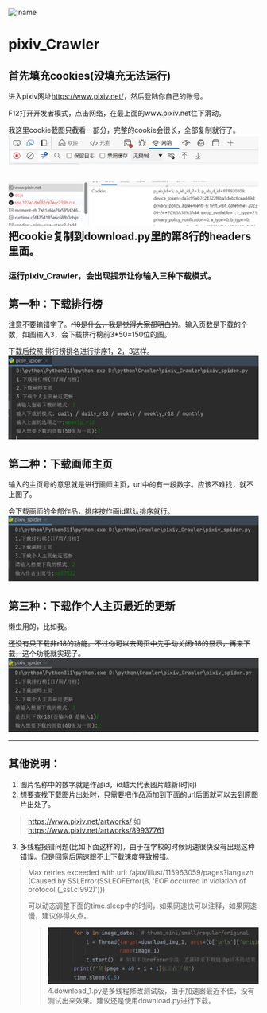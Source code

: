 ![:name](https://moe-counter.glitch.me/get/@muzi-pixiv_Crawler?theme=rule34)

# pixiv_Crawler

## 首先填充cookies(没填充无法运行)

进入pixiv网址<https://www.pixiv.net/>，然后登陆你自己的账号。

F12打开开发者模式，点击网络，在最上面的www.pixiv.net往下滑动。

我这里cookie截图只截看一部分，完整的cookie会很长，全部复制就行了。
![](src/img_5.png)

![](src/img_4.png)
把cookie复制到download.py里的第8行的headers里面。
---

### 运行pixiv_Crawler，会出现提示让你输入三种下载模式。

## 第一种：下载排行榜

注意不要输错字了。~~r18是什么，我是觉得大家都明白的~~。输入页数是下载的个数，如图输入3，会下载排行榜前3*50=150位的图。

下载后按照 排行榜排名进行排序1，2，3这样。
![](src/img.png)

## 第二种：下载画师主页

输入的主页号的意思就是进行画师主页，url中的有一段数字。应该不难找，就不上图了。

会下载画师的全部作品，排序按作画id默认排序就行。
![](src/img_1.png)

## 第三种：下载作个人主页最近的更新

懒虫用的，比如我。

~~还没有只下载非r18的功能。不过你可以去网页中先手动关闭r18的显示，再来下载，这个功能就实现了~~。
![](src/img_2.png)

---

## 其他说明：
1. 图片名称中的数字就是作品id，id越大代表图片越新(时间)
2. 想要查找下载图片出处时，只需要把作品添加到下面的url后面就可以去到原图片出处了。
>https://www.pixiv.net/artworks/ 如 https://www.pixiv.net/artworks/89937761
3. 多线程报错问题(比如下面这样的)，由于在学校的时候网速很快没有出现这种错误。但是回家后网速跟不上下载速度导致报错。
> Max retries exceeded with url: /ajax/illust/115963059/pages?lang=zh (Caused by SSLError(SSLEOFError(8, 'EOF occurred in violation of protocol (_ssl.c:992)')))
>
> 可以动态调整下面的time.sleep中的时间，如果网速快可以注释，如果网速慢，建议停得久点。
>>![](src/img_6.png)
4.download_1.py是多线程修改测试版，由于加速器最近不佳，没有测试出来效果。建议还是使用download.py进行下载。
